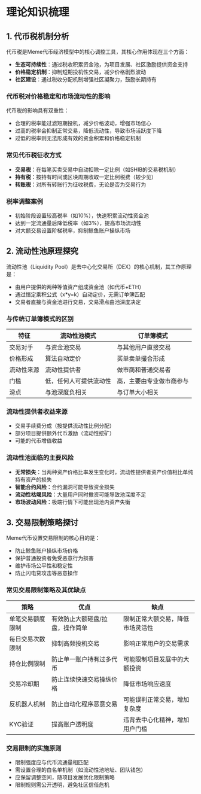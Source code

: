 # 理论知识梳理

## 1. 代币税机制分析

代币税是Meme代币经济模型中的核心调控工具，其核心作用体现在三个方面：
- **生态可持续性**：通过税收积累资金池，为项目发展、社区激励提供资金支持
- **价格稳定机制**：抑制短期投机性交易，减少价格剧烈波动
- **社区建设**：通过税收分配机制增强社区凝聚力，鼓励长期持有

### 代币税对价格稳定和市场流动性的影响
代币税的影响具有双重性：
- 合理的税率能过滤短期投机，减少价格波动，增强市场信心
- 过高的税率会抑制正常交易，降低流动性，导致市场活跃度下降
- 过低的税率则无法形成有效的资金积累和价格稳定机制

### 常见代币税征收方式
- **交易税**：在每笔买卖交易中自动扣除一定比例（如SHIB的交易税机制）
- **持有税**：按持有时间或区块周期收取一定比例税费（较少见）
- **转账税**：对所有转账行为征收税费，无论是否为交易行为

### 税率调整案例
- 初始阶段设置较高税率（如10%），快速积累流动性资金池
- 达到一定流通量后降低税率（如3%），提高市场流动性
- 对大额交易设置阶梯税率，抑制鲸鱼账户操纵市场

## 2. 流动性池原理探究

流动性池（Liquidity Pool）是去中心化交易所（DEX）的核心机制，其工作原理是：
- 由用户提供的两种等值资产组成资金池（如代币+ETH）
- 通过恒定乘积公式（x*y=k）自动定价，无需订单簿匹配
- 交易者直接与资金池进行交易，交易滑点由池深度决定

### 与传统订单簿模式的区别

| 特征 | 流动性池模式 | 订单簿模式 |
|------|------------|-----------|
| 交易对手 | 与资金池交易 | 与其他用户直接交易 |
| 价格形成 | 算法自动定价 | 买单卖单撮合形成 |
| 流动性来源 | 流动性提供者 | 做市商和普通交易者 |
| 门槛 | 低，任何人可提供流动性 | 高，主要由专业做市商参与 |
| 滑点 | 与池深度负相关 | 与订单大小相关 |

### 流动性提供者收益来源
- 交易手续费分成（按提供流动性比例分配）
- 部分项目提供额外代币激励（流动性挖矿）
- 可能的代币增值收益

### 流动性池面临的主要风险
- **无常损失**：当两种资产价格比率发生变化时，流动性提供者资产价值相比单纯持有资产的损失
- **智能合约风险**：合约漏洞可能导致资金损失
- **流动性枯竭风险**：大量用户同时撤资可能导致池深度不足
- **市场波动风险**：极端行情下可能出现池内资产失衡

## 3. 交易限制策略探讨

Meme代币设置交易限制的核心目的是：
- 防止鲸鱼账户操纵市场价格
- 保护普通投资者免受恶意行为损害
- 维护市场公平性和稳定性
- 防止闪电贷攻击等恶意操作

### 常见交易限制策略及其优缺点

| 策略 | 优点 | 缺点 |
|------|------|------|
| 单笔交易额度限制 | 有效防止大额砸盘/拉盘，操作简单 | 限制正常大额交易，降低市场灵活性 |
| 每日交易次数限制 | 抑制高频投机交易 | 影响正常用户的交易需求 |
| 持仓比例限制 | 防止单一账户持有过多代币 | 可能限制项目发展中的大额投资 |
| 交易冷却期 | 防止连续快速交易操纵价格 | 降低市场响应速度 |
| 反机器人机制 | 防止自动化程序恶意交易 | 可能误判正常交易，增加复杂度 |
| KYC验证 | 提高账户透明度 | 违背去中心化精神，增加用户门槛 |

### 交易限制的实施原则
- 限制强度应与代币流通量相匹配
- 需设置合理的白名单机制（如流动性池地址、团队钱包）
- 应保留调整空间，随项目发展优化限制策略
- 限制规则需公开透明，避免社区信任危机